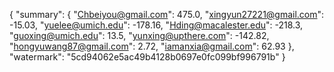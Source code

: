 {
    "summary": {
        "Chbeiyou@gmail.com": 475.0, 
        "xingyun27221@gmail.com": -15.03, 
        "yuelee@umich.edu": -178.16, 
        "Hding@macalester.edu": -218.3, 
        "guoxing@umich.edu": 13.5, 
        "yunxing@upthere.com": -142.82, 
        "hongyuwang87@gmail.com": 2.72, 
        "iamanxia@gmail.com": 62.93
    }, 
    "watermark": "5cd94062e5ac49b4128b0697e0fc099bf996791b"
}